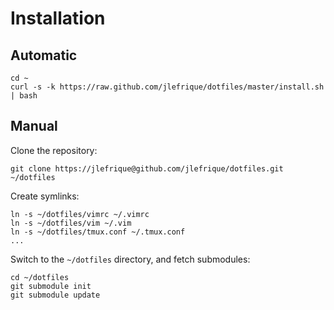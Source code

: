 Installation
============

Automatic
---------

    cd ~
    curl -s -k https://raw.github.com/jlefrique/dotfiles/master/install.sh | bash

Manual
------

Clone the repository:

    git clone https://jlefrique@github.com/jlefrique/dotfiles.git ~/dotfiles

Create symlinks:

    ln -s ~/dotfiles/vimrc ~/.vimrc
    ln -s ~/dotfiles/vim ~/.vim
    ln -s ~/dotfiles/tmux.conf ~/.tmux.conf
    ...

Switch to the `~/dotfiles` directory, and fetch submodules:

    cd ~/dotfiles
    git submodule init
    git submodule update

